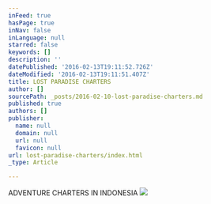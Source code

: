 ```yaml
---
inFeed: true
hasPage: true
inNav: false
inLanguage: null
starred: false
keywords: []
description: ''
datePublished: '2016-02-13T19:11:52.726Z'
dateModified: '2016-02-13T19:11:51.407Z'
title: LOST PARADISE CHARTERS
author: []
sourcePath: _posts/2016-02-10-lost-paradise-charters.md
published: true
authors: []
publisher:
  name: null
  domain: null
  url: null
  favicon: null
url: lost-paradise-charters/index.html
_type: Article

---
```

ADVENTURE CHARTERS IN INDONESIA
![](https://the-grid-user-content.s3-us-west-2.amazonaws.com/39f84b99-2b18-4675-bdc1-0a2e3fa5daa0.JPG)